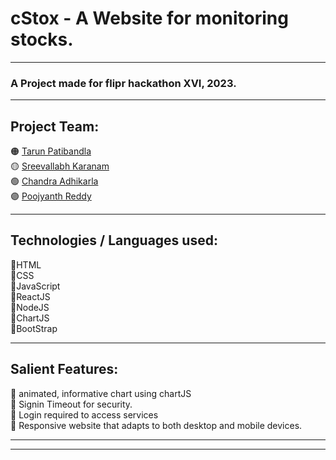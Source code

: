 # cStox - A Website for monitoring stocks.

---

### A Project made for flipr hackathon XVI, 2023.

---

## Project Team: 

🟠 [Tarun Patibandla](https://github.com/Tarun-pvc) <br>
🟡 [Sreevallabh Karanam](https://github.com/notRyuk)<br>
🟢 [Chandra Adhikarla](https://github.com/Chandra0804)<br>
🟣 [Poojyanth Reddy](https://github.com/poojyanth)<br>

---

## Technologies / Languages used:

🔸HTML 	<br>
🔸CSS 		<br>
🔸JavaScript <br>
🔸ReactJS	<br>
🔸NodeJS	<br>
🔸ChartJS <br>
🔸BootStrap

---

## Salient Features: 

💠 animated, informative chart using chartJS <br>
💠 Signin Timeout for security. <br>
💠 Login required to access services <br>
💠 Responsive website that adapts to both desktop and mobile devices. 

---


---




